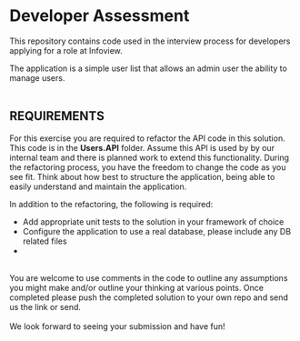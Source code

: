 # Developer Assessment

This repository contains code used in the interview process for developers applying for a role at Infoview.

The application is a simple user list that allows an admin user the ability to manage users.
<br/><br/>

## REQUIREMENTS

For this exercise you are required to refactor the API code in this solution. This code is in the **Users.API** folder.
Assume this API is used by by our internal team and there is planned work to extend this functionality. During the refactoring process, you have the freedom to change the code as you see fit. Think about how best to structure the application, being able to easily understand and maintain the application.

In addition to the refactoring, the following is required:

* Add appropriate unit tests to the solution in your framework of choice
* Configure the application to use a real database, please include any DB related files
* 

<br/>
You are welcome to use comments in the code to outline any assumptions you might make and/or outline your thinking at various points.
Once completed please push the completed solution to your own repo and send us the link or send.
<br/><br/>
We look forward to seeing your submission and have fun!
